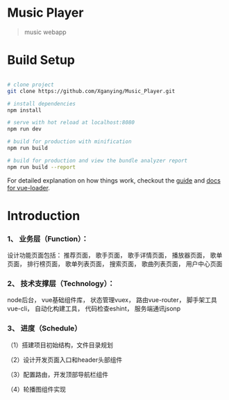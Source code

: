 # Music Player

> music webapp

# Build Setup

``` bash

# clone project
git clone https://github.com/Xganying/Music_Player.git

# install dependencies
npm install

# serve with hot reload at localhost:8080
npm run dev

# build for production with minification
npm run build

# build for production and view the bundle analyzer report
npm run build --report
```

For detailed explanation on how things work, checkout the [guide](http://vuejs-templates.github.io/webpack/) and [docs for vue-loader](http://vuejs.github.io/vue-loader).

# Introduction

### 1、 业务层（Function）：

设计功能页面包括： 推荐页面， 歌手页面， 歌手详情页面， 播放器页面， 歌单页面， 排行榜页面， 歌单列表页面， 搜索页面， 歌曲列表页面， 用户中心页面

### 2、 技术支撑层（Technology）：

 node后台， vue基础组件库， 状态管理vuex， 路由vue-router， 脚手架工具vue-cli， 自动化构建工具， 代码检查eshint， 服务端通讯jsonp

### 3、 进度（Schedule）

（1）搭建项目初始结构，文件目录规划

（2）设计开发页面入口和header头部组件

（3）配置路由，开发顶部导航栏组件

（4）轮播图组件实现
